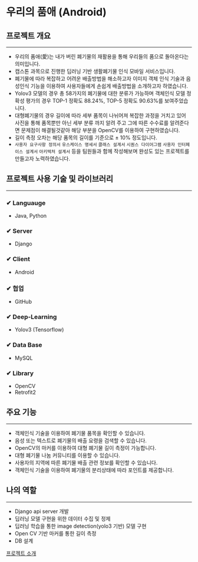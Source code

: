 # 우리의 품애 (Android)

## 프로젝트 개요

---

- 우리의 품애(愛)는 내가 버린 폐기물의 재활용을 통해 우리들의 품으로 돌아온다는 의미입니다.
- 캡스톤 과목으로 진행한 딥러닝 기반 생활폐기물 인식 모바일 서비스입니다.
- 폐기물에 따라 복잡하고 어려운 배출방법을 해소하고자 이미지 객체 인식 기술과 음성인식 기능을 이용하여 사용자들에게 손쉽게 배출방법을 소개하고자 하였습니다.
- Yolov3 모델의 경우 총 58가지의 폐기물에 대한 분류가 가능하며 객체인식 모델 정확성 평가의 경우 TOP-1 정확도 88.24%, TOP-5 정확도 90.63%를 보여주었습니다.
- 대형폐기물의 경우 길이에 따라 세부 품목이 나뉘어져 복잡한 과정을 거치고 있어 사진을 통해 품목뿐만 아닌 세부 분류 까지 알려 주고 그에 따른 수수료를 알려준다면 문제점이 해결될것같아 해당 부분을 OpenCV를 이용하여 구현하였습니다.
- 길이 측정 오차는 해당 품목의 길이를 기준으로 ± 10% 정도입니다.
- `사용자 요구사항 정의서` `유스케이스 명세서` `클래스 설계서` `시퀀스 다이어그램` `사용자 인터페이스 설계서` `아키텍처 설계서` 등을 팀원들과 함께 작성해보며 완성도 있는 프로젝트를 만들고자 노력하였습니다.

## 프로젝트 사용 기술 및 라이브러리

---

### ✔ Languauge

- Java, Python

### ✔ Server

- Django

### ✔ Client

- Android

### ✔ 협업

- GitHub

### ✔ Deep-Learning

- Yolov3 (Tensorflow)

### ✔ Data Base

- MySQL

### ✔ Library

- OpenCV
- Retrofit2

## 주요 기능

---

- 객체인식 기술을 이용하여 폐기물 품목을 확인할 수 있습니다.
- 음성 또는 텍스트로 폐기물의 배출 요령을 검색할 수 있습니다.
- OpenCV의 마커를 이용하여 대형 폐기물 길이 측정이 가능합니다.
- 대형 폐기물 나눔 커뮤니티를 이용할 수 있습니다.
- 사용자의 지역에 따른 폐기물 배출 관련 정보를 확인할 수 있습니다.
- 객체인식 기술을 이용하여 폐기물의 분리상태에 따라 포인트를 제공합니다.

## 나의 역할

---

- Django api server 개발
- 딥러닝 모델 구현을 위한 데이터 수집 및 정제
- 딥러닝 학습을 통한 image detection(yolo3 기반) 모델 구현
- Open CV 기반 마커를 통한 길이 측정
- DB 설계

[프로젝트 소개](https://www.notion.so/4b88685bd5ef410cb792f9490dcacb9d)
